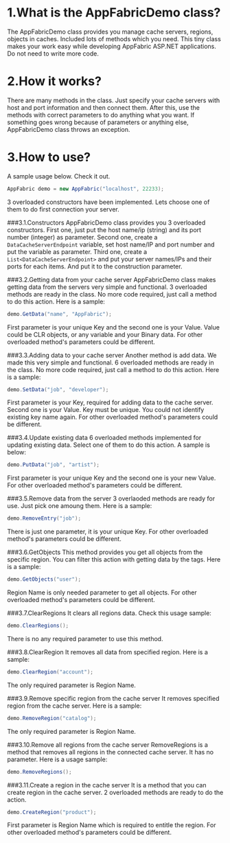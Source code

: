 1.What is the AppFabricDemo class?
=============
The AppFabricDemo class provides you manage cache servers, regions, objects in caches. Included lots of methods which you need. This tiny class makes your work easy while developing AppFabric ASP.NET applications. Do not need to write more code.

2.How it works?
=============
There are many methods in the class. Just specify your cache servers with host and port information and then connect them. After this, use the methods with correct parameters to do anything what you want. If something goes wrong because of parameters or anything else, AppFabricDemo class throws an exception.

3.How to use?
=============
A sample usage below. Check it out.
```c#
AppFabric demo = new AppFabric("localhost", 22233);
```
3 overloaded constructors have been implemented. Lets choose one of them to do first connection your server.

###3.1.Constructors
AppFabricDemo class provides you 3 overloaded constructors.
First one, just put the host name/ip (string) and its port number (integer) as parameter.
Second one, create a ```DataCacheServerEndpoint``` variable, set host name/IP and port number and put the variable as parameter.
Third one, create a ```List<DataCacheServerEndpoint>``` and put your server names/IPs and their ports for each items. And put it to the construction parameter.

###3.2.Getting data from your cache server
AppFabricDemo class makes getting data from the servers very simple and functional. 3 overloaded methods are ready in the class. No more code required, just call a method to do this action. Here is a sample:
```c#
demo.GetData("name", "AppFabric");
```
First parameter is your unique Key and the second one is your Value. Value could be CLR objects, or any variable and your Binary data.
For other overloaded method's parameters could be different.

###3.3.Adding data to your cache server
Another method is add data. We made this very simple and functional. 6 overloaded methods are ready in the class. No more code required, just call a method to do this action. Here is a sample:
```c#
demo.SetData("job", "developer");
```
First parameter is your Key, required for adding data to the cache server. Second one is your Value. Key must be unique. You could not identify existing key name again.
For other overloaded method's parameters could be different.

###3.4.Update existing data
6 overloaded methods implemented for updating existing data. Select one of them to do this action. A sample is below:
```c#
demo.PutData("job", "artist");
```
First parameter is your unique Key and the second one is your new Value.
For other overloaded method's parameters could be different.

###3.5.Remove data from the server
3 overlaoded methods are ready for use. Just pick one amoung them. Here is a sample:
```c#
demo.RemoveEntry("job");
```
There is just one parameter, it is your unique Key.
For other overloaded method's parameters could be different.

###3.6.GetObjects
This method provides you get all objects from the specific region. You can filter this action with getting data by the tags. Here is a sample:
```c#
demo.GetObjects("user");
```
Region Name is only needed parameter to get all objects.
For other overloaded method's parameters could be different.

###3.7.ClearRegions
It clears all regions data. Check this usage sample:
```c#
demo.ClearRegions();
```
There is no any required parameter to use this method.

###3.8.ClearRegion
It removes all data from specified region. Here is a sample:
```c#
demo.ClearRegion("account");
```
The only required parameter is Region Name.

###3.9.Remove specific region from the cache server
It removes specified region from the cache server. Here is a sample:
```c#
demo.RemoveRegion("catalog");
```
The only required parameter is Region Name.

###3.10.Remove all regions from the cache server
RemoveRegions is a method that removes all regions in the connected cache server. It has no parameter. Here is a usage sample:
```c#
demo.RemoveRegions();
```

###3.11.Create a region in the cache server
It is a method that you can create region in the cache server. 2 overloaded methods are ready to do the action.
```c#
demo.CreateRegion("product");
```
First parameter is Region Name which is required to entitle the region.
For other overloaded method's parameters could be different.
